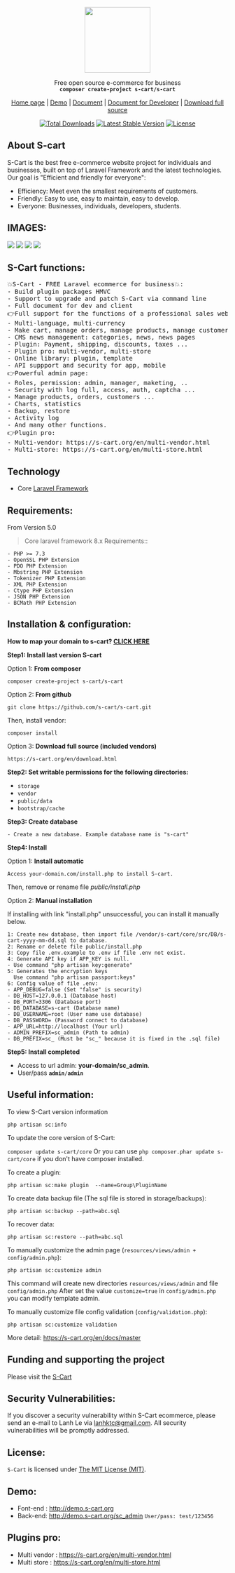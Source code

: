 <p align="center">
    <img src="https://s-cart.org/logo.png?v=4" width="150">
</p>
<p align="center">Free open source e-commerce for business<br>
    <code><b>composer create-project s-cart/s-cart</b></code></p>
<p align="center">
 <a href="https://s-cart.org">Home page</a> | <a href="https://demo.s-cart.org">Demo</a> | <a href="https://s-cart.org/en/docs/master">Document</a>  | <a href="https://s-cart.org/en/developer/master">Document for Developer</a> | <a href="https://s-cart.org/en/download.html">Download full source</a>
</p>
<p align="center">
<a href="https://packagist.org/packages/s-cart/s-cart"><img src="https://poser.pugx.org/s-cart/s-cart/d/total" alt="Total Downloads"></a>
<a href="https://packagist.org/packages/s-cart/s-cart"><img src="https://poser.pugx.org/s-cart/s-cart/v/stable" alt="Latest Stable Version"></a>
<a href="https://packagist.org/packages/s-cart/s-cart"><img src="https://poser.pugx.org/s-cart/s-cart/license" alt="License"></a>
</p>

## About S-cart
S-Cart is the best free e-commerce website project for individuals and businesses, built on top of Laravel Framework and the latest technologies.
Our goal is "Efficient and friendly for everyone":
- Efficiency: Meet even the smallest requirements of customers.
- Friendly: Easy to use, easy to maintain, easy to develop.
- Everyone: Businesses, individuals, developers, students.

## IMAGES:
<img src="https://sc-shared.s3.ap-southeast-1.amazonaws.com/guide/info/s-cart-content.jpg">
<img src="https://sc-shared.s3.ap-southeast-1.amazonaws.com/page/0api.jpg">
<img src="https://s-cart.org/data/30/shop-list.jpg?v=1">
<img src="https://s-cart.org/data/30/admin-dashboard.jpg?v=1">

## S-Cart functions:

<pre>
💥S-Cart - FREE Laravel ecommerce for business💥:
- Build plugin packages HMVC
- Support to upgrade and patch S-Cart via command line
- Full document for dev and client
👉Full support for the functions of a professional sales website:
- Multi-language, multi-currency
- Make cart, manage orders, manage products, manage customers...
- CMS news management: categories, news, news pages
- Plugin: Payment, shipping, discounts, taxes ...
- Plugin pro: multi-vendor, multi-store
- Online library: plugin, template
- API suppport and security for app, mobile
👉Powerful admin page:
- Roles, permission: admin, manager, maketing, ..
- Security with log full, access, auth, captcha ...
- Manage products, orders, customers ...
- Charts, statistics
- Backup, restore
- Activity log
- And many other functions.
👉Plugin pro:
- Multi-vendor: https://s-cart.org/en/multi-vendor.html
- Multi-store: https://s-cart.org/en/multi-store.html
</pre>

## Technology
- Core <a href="https://laravel.com">Laravel Framework</a>

## Requirements:

From Version 5.0

> Core laravel framework 8.x Requirements::

```
- PHP >= 7.3
- OpenSSL PHP Extension
- PDO PHP Extension
- Mbstring PHP Extension
- Tokenizer PHP Extension
- XML PHP Extension
- Ctype PHP Extension
- JSON PHP Extension
- BCMath PHP Extension
```

## Installation & configuration:

<b>How to map your domain to s-cart? <a href="https://s-cart.org/en/docs/master/installation.html">CLICK HERE</a></b>

**Step1: Install last version S-cart**

Option 1: **From composer**
```
composer create-project s-cart/s-cart
```

Option 2: **From github**
```
git clone https://github.com/s-cart/s-cart.git
```
Then, install vendor:
```
composer install
```
Option 3: **Download full source (included vendors)**
```
https://s-cart.org/en/download.html
```

**Step2: Set writable permissions for the following directories:**

- <code>storage</code>
- <code>vendor</code>
- <code>public/data</code>
- <code>bootstrap/cache</code>


**Step3: Create database**
```
- Create a new database. Example database name is "s-cart"
```

**Step4: Install**

Option 1: **Install automatic**
```
Access your-domain.com/install.php to install S-cart.
```
Then, remove or rename file *public/install.php*

Option 2: **Manual installation**

If installing with link "install.php" unsuccessful, you can install it manually below.
```
1: Create new database, then import file /vendor/s-cart/core/src/DB/s-cart-yyyy-mm-dd.sql to database.
2: Rename or delete file public/install.php
3: Copy file .env.example to .env if file .env not exist.
4: Generate API key if APP_KEY is null. 
- Use command "php artisan key:generate"
5: Generates the encryption keys
  Use command "php artisan passport:keys"
6: Config value of file .env:
- APP_DEBUG=false (Set "false" is security)
- DB_HOST=127.0.0.1 (Database host)
- DB_PORT=3306 (Database port)
- DB_DATABASE=s-cart (Database name)
- DB_USERNAME=root (User name use database)
- DB_PASSWORD= (Password connect to database)
- APP_URL=http://localhost (Your url)
- ADMIN_PREFIX=sc_admin (Path to admin)
- DB_PREFIX=sc_ (Must be "sc_" because it is fixed in the .sql file)
```

**Step5: Install completed**

- Access to url admin: <b>your-domain/sc_admin</b>.
- User/pass <code><b>admin</b>/<b>admin</b></code>

## Useful information:

To view S-Cart version information

`php artisan sc:info`

To update the core version of S-Cart:

`composer update s-cart/core`
Or you can use `php composer.phar update s-cart/core` if you don't have composer installed.

To create a plugin:

`php artisan sc:make plugin  --name=Group\PluginName`

To create data backup file (The sql file is stored in storage/backups):

`php artisan sc:backup --path=abc.sql`

To recover data:

`php artisan sc:restore --path=abc.sql`

To manually customize the admin page (<code>resources/views/admin + config/admin.php</code>):

`php artisan sc:customize admin`

This command will create new directories `resources/views/admin` and file `config/admin.php`
After set the value `customize=true` in `config/admin.php` you can modify template admin. 

To manually customize file config validation (<code>config/validation.php</code>):

`php artisan sc:customize validation`

More detail: https://s-cart.org/en/docs/master

## Funding and supporting the project

Please visit the <a href="https://s-cart.org/en/license.html" target="_blank">S-Cart</a>

## Security Vulnerabilities:

If you discover a security vulnerability within S-Cart ecommerce, please send an e-mail to Lanh Le via lanhktc@gmail.com. All security vulnerabilities will be promptly addressed.

## License:

`S-Cart` is licensed under [The MIT License (MIT)](LICENSE).

## Demo:

- Font-end : http://demo.s-cart.org
- Back-end: http://demo.s-cart.org/sc_admin   <code>User/pass: test/123456</code>

## Plugins pro:

- Multi vendor : https://s-cart.org/en/multi-vendor.html
- Multi store : https://s-cart.org/en/multi-store.html
